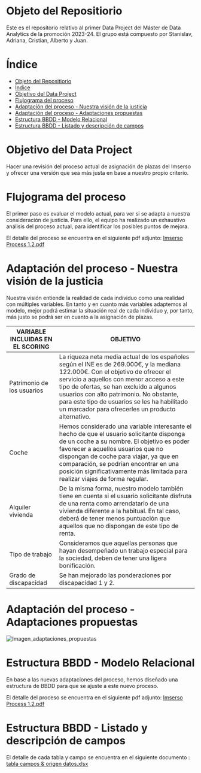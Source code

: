 # Objeto del Repositiorio
Este es el repositorio relativo al primer Data Project del Máster de Data Analytics de la promoción 2023-24. El grupo está compuesto por Stanislav, Adriana, Cristian, Alberto y Juan.

# Índice
- [Objeto del Repositiorio](#objeto-del-repositiorio)
- [Índice](#índice)
- [Objetivo del Data Project](#objetivo-del-data-project)
- [Flujograma del proceso](#flujograma-del-proceso)
- [Adaptación del proceso - Nuestra visión de la justicia](#adaptación-del-proceso---nuestra-visión-de-la-justicia)
- [Adaptación del proceso - Adaptaciones propuestas](#adaptación-del-proceso---adaptaciones-propuestas)
- [Estructura BBDD - Modelo Relacional](#estructura-bbdd---modelo-relacional)
- [Estructura BBDD - Listado y descripción de campos](#estructura-bbdd---listado-y-descripción-de-campos)

# Objetivo del Data Project
Hacer una revisión del proceso actual de asignación de plazas del Imserso y ofrecer una versión que sea más justa en base a nuestro propio criterio.

# Flujograma del proceso
El primer paso es evaluar el modelo actual, para ver si se adapta a nuestra consideración de justicia. Para ello, el equipo ha realizado un exhaustivo análisis del proceso actual, para identificar los posibles puntos de mejora.

El detalle del proceso se encuentra en el siguiente pdf adjunto: [Imserso Process 1.2.pdf](https://github.com/Equipo-1-FS-JAASC/Data-project-1/files/13512478/Imserso.Process.1.2.pdf)

# Adaptación del proceso - Nuestra visión de la justicia
Nuestra visión entiende la realidad de cada individuo como una realidad con múltiples variables. En tanto y en cuanto más variables adaptemos al modelo, mejor podrá estimar la situación real de cada individuo y, por tanto, más justo se podrá ser en cuanto a la asignación de plazas.

| VARIABLE INCLUIDAS EN EL SCORING | OBJETIVO |
|----------------------------------|----------|
| Patrimonio de los usuarios | La riqueza neta media actual de los españoles según el INE es de 269.000€, y la mediana 122.000€. Con el objetivo de ofrecer el servicio a aquellos con menor acceso a este tipo de ofertas, se han excluido a algunos usuarios con alto patrimonio. No obstante, para este tipo de usuarios se les ha habilitado un marcador para ofrecerles un producto alternativo. |
| Coche | Hemos considerado una variable interesante el hecho de que el usuario solicitante disponga de un coche a su nombre. El objetivo es poder favorecer a aquellos usuarios que no dispongan de coche para viajar, ya que en comparación, se podrían encontrar en una posición significativamente más limitada para realizar viajes de forma regular. |
| Alquiler vivienda | De la misma forma, nuestro modelo también tiene en cuenta si el usuario solicitante disfruta de una renta como arrendatario de una vivienda diferente a la habitual. En tal caso, deberá de tener menos puntuación que aquellos que no dispongan de este tipo de renta. |
| Tipo de trabajo | Consideramos que aquellas personas que hayan desempeñado un trabajo especial para la sociedad, deben de tener una ligera bonificación. |
| Grado de discapacidad | Se han mejorado las ponderaciones por discapacidad 1 y 2. |

# Adaptación del proceso - Adaptaciones propuestas
![Imagen_adaptaciones_propuestas](https://github.com/Equipo-1-FS-JAASC/Data-project-1/assets/145840791/f38dc2d6-81ed-407d-b8e8-00e199bc67fe)

# Estructura BBDD - Modelo Relacional
En base a las nuevas adaptaciones del proceso, hemos diseñado una estructura de BBDD para que se ajuste a este nuevo proceso.

El detalle del proceso se encuentra en el siguiente pdf adjunto: [Imserso Process 1.2.pdf](https://github.com/Equipo-1-FS-JAASC/Data-project-1/files/13512478/Imserso.Process.1.2.pdf)

# Estructura BBDD - Listado y descripción de campos
El detalle de cada tabla y campo se encuentra en el siguiente documento : [tabla campos  & origen datos.xlsx](https://github.com/Equipo-1-FS-JAASC/Data-project-1/files/13660962/tabla.campos.origen.datos.xlsx)
